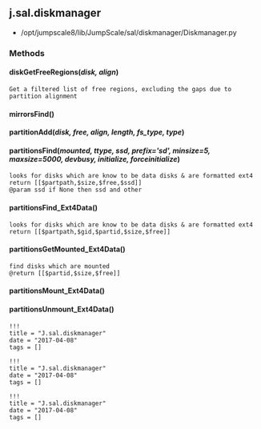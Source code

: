 <!-- toc -->
## j.sal.diskmanager

- /opt/jumpscale8/lib/JumpScale/sal/diskmanager/Diskmanager.py

### Methods

#### diskGetFreeRegions(*disk, align*) 

```
Get a filtered list of free regions, excluding the gaps due to partition alignment

```

#### mirrorsFind() 

#### partitionAdd(*disk, free, align, length, fs_type, type*) 

#### partitionsFind(*mounted, ttype, ssd, prefix='sd', minsize=5, maxsize=5000, devbusy, initialize, forceinitialize*) 

```
looks for disks which are know to be data disks & are formatted ext4
return [[$partpath,$size,$free,$ssd]]
@param ssd if None then ssd and other

```

#### partitionsFind_Ext4Data() 

```
looks for disks which are know to be data disks & are formatted ext4
return [[$partpath,$gid,$partid,$size,$free]]

```

#### partitionsGetMounted_Ext4Data() 

```
find disks which are mounted
@return [[$partid,$size,$free]]

```

#### partitionsMount_Ext4Data() 

#### partitionsUnmount_Ext4Data() 


```
!!!
title = "J.sal.diskmanager"
date = "2017-04-08"
tags = []
```

```
!!!
title = "J.sal.diskmanager"
date = "2017-04-08"
tags = []
```

```
!!!
title = "J.sal.diskmanager"
date = "2017-04-08"
tags = []
```
